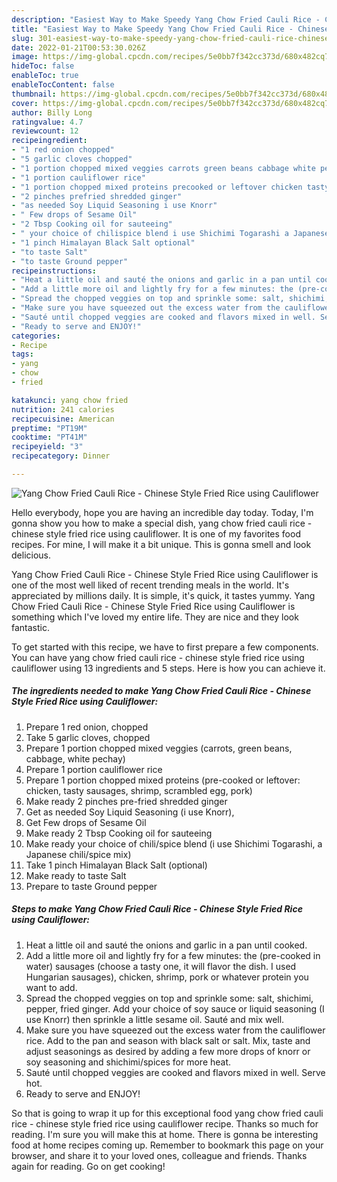 ```yaml
---
description: "Easiest Way to Make Speedy Yang Chow Fried Cauli Rice - Chinese Style Fried Rice using Cauliflower"
title: "Easiest Way to Make Speedy Yang Chow Fried Cauli Rice - Chinese Style Fried Rice using Cauliflower"
slug: 301-easiest-way-to-make-speedy-yang-chow-fried-cauli-rice-chinese-style-fried-rice-using-cauliflower
date: 2022-01-21T00:53:30.026Z
image: https://img-global.cpcdn.com/recipes/5e0bb7f342cc373d/680x482cq70/yang-chow-fried-cauli-rice-chinese-style-fried-rice-using-cauliflower-recipe-main-photo.jpg
hideToc: false
enableToc: true
enableTocContent: false
thumbnail: https://img-global.cpcdn.com/recipes/5e0bb7f342cc373d/680x482cq70/yang-chow-fried-cauli-rice-chinese-style-fried-rice-using-cauliflower-recipe-main-photo.jpg
cover: https://img-global.cpcdn.com/recipes/5e0bb7f342cc373d/680x482cq70/yang-chow-fried-cauli-rice-chinese-style-fried-rice-using-cauliflower-recipe-main-photo.jpg
author: Billy Long
ratingvalue: 4.7
reviewcount: 12
recipeingredient:
- "1 red onion chopped"
- "5 garlic cloves chopped"
- "1 portion chopped mixed veggies carrots green beans cabbage white pechay"
- "1 portion cauliflower rice"
- "1 portion chopped mixed proteins precooked or leftover chicken tasty sausages shrimp scrambled egg pork"
- "2 pinches prefried shredded ginger"
- "as needed Soy Liquid Seasoning i use Knorr"
- " Few drops of Sesame Oil"
- "2 Tbsp Cooking oil for sauteeing"
- " your choice of chilispice blend i use Shichimi Togarashi a Japanese chilispice mix"
- "1 pinch Himalayan Black Salt optional"
- "to taste Salt"
- "to taste Ground pepper"
recipeinstructions:
- "Heat a little oil and sauté the onions and garlic in a pan until cooked."
- "Add a little more oil and lightly fry for a few minutes: the (pre-cooked in water) sausages (choose a tasty one, it will flavor the dish. I used Hungarian sausages), chicken, shrimp, pork or whatever protein you want to add."
- "Spread the chopped veggies on top and sprinkle some: salt, shichimi, pepper, fried ginger. Add your choice of soy sauce or liquid seasoning (I use Knorr) then sprinkle a little sesame oil. Sauté and mix well."
- "Make sure you have squeezed out the excess water from the cauliflower rice. Add to the pan and season with black salt or salt. Mix, taste and adjust seasonings as desired by adding a few more drops of knorr or soy seasoning and shichimi/spices for more heat."
- "Sauté until chopped veggies are cooked and flavors mixed in well. Serve hot."
- "Ready to serve and ENJOY!"
categories:
- Recipe
tags:
- yang
- chow
- fried

katakunci: yang chow fried 
nutrition: 241 calories
recipecuisine: American
preptime: "PT19M"
cooktime: "PT41M"
recipeyield: "3"
recipecategory: Dinner

---
```



![Yang Chow Fried Cauli Rice - Chinese Style Fried Rice using Cauliflower](https://img-global.cpcdn.com/recipes/5e0bb7f342cc373d/680x482cq70/yang-chow-fried-cauli-rice-chinese-style-fried-rice-using-cauliflower-recipe-main-photo.jpg)

Hello everybody, hope you are having an incredible day today. Today, I'm gonna show you how to make a special dish, yang chow fried cauli rice - chinese style fried rice using cauliflower. It is one of my favorites food recipes. For mine, I will make it a bit unique. This is gonna smell and look delicious.



Yang Chow Fried Cauli Rice - Chinese Style Fried Rice using Cauliflower is one of the most well liked of recent trending meals in the world. It's appreciated by millions daily. It is simple, it's quick, it tastes yummy. Yang Chow Fried Cauli Rice - Chinese Style Fried Rice using Cauliflower is something which I've loved my entire life. They are nice and they look fantastic.


To get started with this recipe, we have to first prepare a few components. You can have yang chow fried cauli rice - chinese style fried rice using cauliflower using 13 ingredients and 5 steps. Here is how you can achieve it.

<!--inarticleads1-->

##### The ingredients needed to make Yang Chow Fried Cauli Rice - Chinese Style Fried Rice using Cauliflower:

1. Prepare 1 red onion, chopped
1. Take 5 garlic cloves, chopped
1. Prepare 1 portion chopped mixed veggies (carrots, green beans, cabbage, white pechay)
1. Prepare 1 portion cauliflower rice
1. Prepare 1 portion chopped mixed proteins (pre-cooked or leftover: chicken, tasty sausages, shrimp, scrambled egg, pork)
1. Make ready 2 pinches pre-fried shredded ginger
1. Get as needed Soy Liquid Seasoning (i use Knorr),
1. Get  Few drops of Sesame Oil
1. Make ready 2 Tbsp Cooking oil for sauteeing
1. Make ready  your choice of chili/spice blend (i use Shichimi Togarashi, a Japanese chili/spice mix)
1. Take 1 pinch Himalayan Black Salt (optional)
1. Make ready to taste Salt
1. Prepare to taste Ground pepper




<!--inarticleads2-->

##### Steps to make Yang Chow Fried Cauli Rice - Chinese Style Fried Rice using Cauliflower:

1. Heat a little oil and sauté the onions and garlic in a pan until cooked.
1. Add a little more oil and lightly fry for a few minutes: the (pre-cooked in water) sausages (choose a tasty one, it will flavor the dish. I used Hungarian sausages), chicken, shrimp, pork or whatever protein you want to add.
1. Spread the chopped veggies on top and sprinkle some: salt, shichimi, pepper, fried ginger. Add your choice of soy sauce or liquid seasoning (I use Knorr) then sprinkle a little sesame oil. Sauté and mix well.
1. Make sure you have squeezed out the excess water from the cauliflower rice. Add to the pan and season with black salt or salt. Mix, taste and adjust seasonings as desired by adding a few more drops of knorr or soy seasoning and shichimi/spices for more heat.
1. Sauté until chopped veggies are cooked and flavors mixed in well. Serve hot.
1. Ready to serve and ENJOY!



So that is going to wrap it up for this exceptional food yang chow fried cauli rice - chinese style fried rice using cauliflower recipe. Thanks so much for reading. I'm sure you will make this at home. There is gonna be interesting food at home recipes coming up. Remember to bookmark this page on your browser, and share it to your loved ones, colleague and friends. Thanks again for reading. Go on get cooking!
